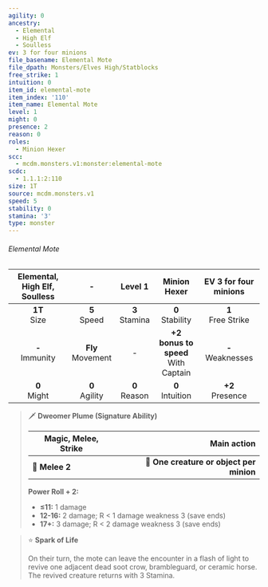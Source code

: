 ```yaml
---
agility: 0
ancestry:
  - Elemental
  - High Elf
  - Soulless
ev: 3 for four minions
file_basename: Elemental Mote
file_dpath: Monsters/Elves High/Statblocks
free_strike: 1
intuition: 0
item_id: elemental-mote
item_index: '110'
item_name: Elemental Mote
level: 1
might: 0
presence: 2
reason: 0
roles:
  - Minion Hexer
scc:
  - mcdm.monsters.v1:monster:elemental-mote
scdc:
  - 1.1.1:2:110
size: 1T
source: mcdm.monsters.v1
speed: 5
stability: 0
stamina: '3'
type: monster
---
```


###### Elemental Mote

| Elemental, High Elf, Soulless |           -           |      Level 1       |              Minion Hexer               | EV 3 for four minions  |
| :---------------------------: | :-------------------: | :----------------: | :-------------------------------------: | :--------------------: |
|       **1T**<br/> Size        |   **5**<br/> Speed    | **3**<br/> Stamina |          **0**<br/> Stability           | **1**<br/> Free Strike |
|      **-**<br/> Immunity      | **Fly**<br/> Movement |         -          | **+2 bonus to speed**<br/> With Captain | **-**<br/> Weaknesses  |
|       **0**<br/> Might        |  **0**<br/> Agility   | **0**<br/> Reason  |          **0**<br/> Intuition           |  **+2**<br/> Presence  |

> 🗡 **Dweomer Plume (Signature Ability)**
>
> | **Magic, Melee, Strike** |                          **Main action** |
> | ------------------------ | ---------------------------------------: |
> | **📏 Melee 2**           | **🎯 One creature or object per minion** |
>
> **Power Roll + 2:**
>
> - **≤11:** 1 damage
> - **12-16:** 2 damage; R < 1 damage weakness 3 (save ends)
> - **17+:** 3 damage; R < 2 damage weakness 3 (save ends)

> ⭐️ **Spark of Life**
>
> On their turn, the mote can leave the encounter in a flash of light to revive one adjacent dead soot crow, brambleguard, or ceramic horse. The revived creature returns with 3 Stamina.
